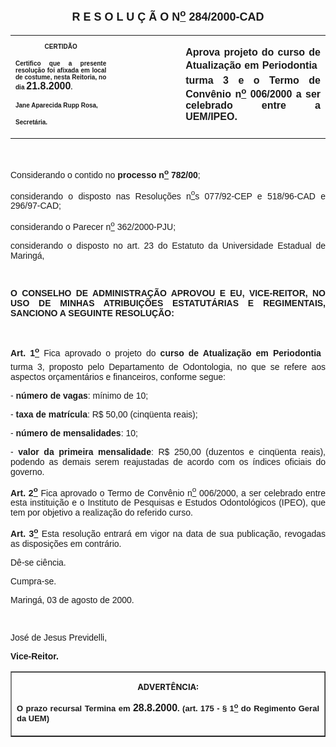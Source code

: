 <BODY>

<B><FONT FACE="Arial" SIZE=4><P ALIGN="CENTER"><A NAME="_Toc445798786"></P>
<P ALIGN="CENTER">R E S O L U &Ccedil; &Atilde; O  N<U><SUP>o</U></SUP>  284/2000-CAD</P>
</B></FONT><FONT FACE="Arial"><P ALIGN="JUSTIFY"></P></FONT>
<TABLE CELLSPACING=0 BORDER=0 CELLPADDING=7 WIDTH=612>
<TR><TD WIDTH="32%" VALIGN="TOP">
<B><FONT FACE="Arial" SIZE=1><P ALIGN="CENTER">CERTID&Atilde;O</P>
<P ALIGN="JUSTIFY">   Certifico que a presente resolu&ccedil;&atilde;o foi afixada em local de costume, nesta Reitoria, no dia </FONT><FONT FACE="Arial">21.8.2000</FONT><FONT FACE="Arial" SIZE=1>.</P>
<P ALIGN="JUSTIFY"></P>
<P ALIGN="JUSTIFY">Jane Aparecida Rupp Rosa,</P>
<P ALIGN="JUSTIFY">Secret&aacute;ria.</B></FONT></TD>
<TD WIDTH="22%" VALIGN="TOP">&nbsp;</TD>
<TD WIDTH="46%" VALIGN="TOP">
<B><FONT FACE="Arial"><P ALIGN="JUSTIFY">Aprova projeto do curso de Atualiza&ccedil;&atilde;o em Periodontia  turma 3 e o Termo de Conv&ecirc;nio n<U><SUP>o</U></SUP> 006/2000 a ser celebrado entre a UEM/IPEO.</B></FONT></TD>
</TR>
</TABLE>

<FONT FACE="Arial"><P ALIGN="JUSTIFY"></P>
<P ALIGN="JUSTIFY">&nbsp;</P>
<P ALIGN="JUSTIFY">&#9;Considerando o contido no <B>processo n<U><SUP>o</U></SUP> 782/00</B>;</P>
<P ALIGN="JUSTIFY">&#9;considerando o disposto nas Resolu&ccedil;&otilde;es n<U><SUP>o</U>s</SUP> 077/92-CEP e 518/96-CAD e 296/97-CAD;</P>
<P ALIGN="JUSTIFY">&#9;considerando o Parecer n<U><SUP>o</U></SUP> 362/2000-PJU;</P>
<P ALIGN="JUSTIFY">&#9;considerando o disposto no art. 23 do Estatuto da Universidade Estadual de Maring&aacute;,</P>
<P ALIGN="JUSTIFY"></P>
<P ALIGN="JUSTIFY">&nbsp;</P>
<B><P ALIGN="JUSTIFY">O CONSELHO DE ADMINISTRA&Ccedil;&Atilde;O APROVOU E EU, VICE-REITOR, NO USO DE MINHAS ATRIBUI&Ccedil;&Otilde;ES ESTATUT&Aacute;RIAS E REGIMENTAIS, SANCIONO A SEGUINTE RESOLU&Ccedil;&Atilde;O:</P>
</B><P ALIGN="JUSTIFY"></P>
<P ALIGN="JUSTIFY">&nbsp;</P>
<P ALIGN="JUSTIFY">&#9;<B>Art. 1<U><SUP>o</B></U></SUP> Fica aprovado o projeto do <B>curso de Atualiza&ccedil;&atilde;o em Periodontia</B>  turma 3, proposto pelo Departamento de Odontologia, no que se refere aos aspectos or&ccedil;ament&aacute;rios e financeiros, conforme segue:</P>
<P ALIGN="JUSTIFY">- <B>n&uacute;mero de vagas</B>: m&iacute;nimo de 10;</P>
<P ALIGN="JUSTIFY">- <B>taxa de matr&iacute;cula</B>: R$ 50,00 (cinq&uuml;enta reais);</P>
<P ALIGN="JUSTIFY">- <B>n&uacute;mero de mensalidades</B>: 10;</P>
<P ALIGN="JUSTIFY">- <B>valor da primeira mensalidade</B>: R$ 250,00 (duzentos e cinq&uuml;enta reais), podendo as demais serem reajustadas de acordo com os &iacute;ndices oficiais do governo. </P>
<P ALIGN="JUSTIFY">&#9;<B>Art. 2<U><SUP>o</B></U></SUP> Fica aprovado o Termo de Conv&ecirc;nio n<U><SUP>o</U></SUP> 006/2000, a ser celebrado entre esta institui&ccedil;&atilde;o e o Instituto de Pesquisas e Estudos Odontol&oacute;gicos (IPEO), que tem por objetivo a realiza&ccedil;&atilde;o do referido curso.</P>
<B><P ALIGN="JUSTIFY">Art. 3<U><SUP>o</U></SUP> </B>Esta resolu&ccedil;&atilde;o entrar&aacute; em vigor na data de sua publica&ccedil;&atilde;o, revogadas as disposi&ccedil;&otilde;es em contr&aacute;rio.</P>
<P ALIGN="JUSTIFY">&#9;D&ecirc;-se ci&ecirc;ncia.</P>
<P ALIGN="JUSTIFY">&#9;Cumpra-se.</P>
<P ALIGN="JUSTIFY">Maring&aacute;, 03 de agosto de 2000.</P>
<P ALIGN="JUSTIFY"></P>
<P ALIGN="JUSTIFY">&nbsp;</P>
<P ALIGN="JUSTIFY">Jos&eacute; de Jesus Previdelli,</P>
<B><P ALIGN="JUSTIFY">Vice-Reitor.</P>
</B><P ALIGN="JUSTIFY"></P></FONT>
<TABLE BORDER CELLSPACING=1 CELLPADDING=4 WIDTH=207>
<TR><TD VALIGN="TOP">
<B><FONT SIZE=2><P ALIGN="CENTER">ADVERT&Ecirc;NCIA:</P>
</FONT><FONT FACE="Arial" SIZE=2><P ALIGN="JUSTIFY">O prazo recursal Termina em </FONT><FONT FACE="Arial">28.8.2000</FONT><FONT FACE="Arial" SIZE=2>. (art. 175 - § 1<U><SUP>o</U></SUP> do Regimento Geral da UEM)</B></FONT></TD>
</TR>
</TABLE>

<FONT SIZE=2><P></A></P></FONT></BODY>
